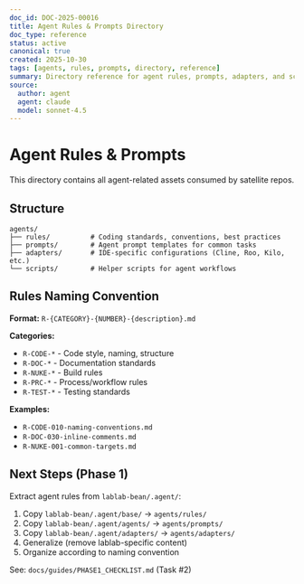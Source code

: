 ```yaml
---
doc_id: DOC-2025-00016
title: Agent Rules & Prompts Directory
doc_type: reference
status: active
canonical: true
created: 2025-10-30
tags: [agents, rules, prompts, directory, reference]
summary: Directory reference for agent rules, prompts, adapters, and scripts consumed by satellite repos
source:
  author: agent
  agent: claude
  model: sonnet-4.5
---
```


# Agent Rules & Prompts

This directory contains all agent-related assets consumed by satellite repos.

## Structure

```
agents/
├── rules/          # Coding standards, conventions, best practices
├── prompts/        # Agent prompt templates for common tasks
├── adapters/       # IDE-specific configurations (Cline, Roo, Kilo, etc.)
└── scripts/        # Helper scripts for agent workflows
```

## Rules Naming Convention

**Format:** `R-{CATEGORY}-{NUMBER}-{description}.md`

**Categories:**

- `R-CODE-*` - Code style, naming, structure
- `R-DOC-*` - Documentation standards
- `R-NUKE-*` - Build rules
- `R-PRC-*` - Process/workflow rules
- `R-TEST-*` - Testing standards

**Examples:**

- `R-CODE-010-naming-conventions.md`
- `R-DOC-030-inline-comments.md`
- `R-NUKE-001-common-targets.md`

## Next Steps (Phase 1)

Extract agent rules from `lablab-bean/.agent/`:

1. Copy `lablab-bean/.agent/base/` → `agents/rules/`
2. Copy `lablab-bean/.agent/agents/` → `agents/prompts/`
3. Copy `lablab-bean/.agent/adapters/` → `agents/adapters/`
4. Generalize (remove lablab-specific content)
5. Organize according to naming convention

See: `docs/guides/PHASE1_CHECKLIST.md` (Task #2)
